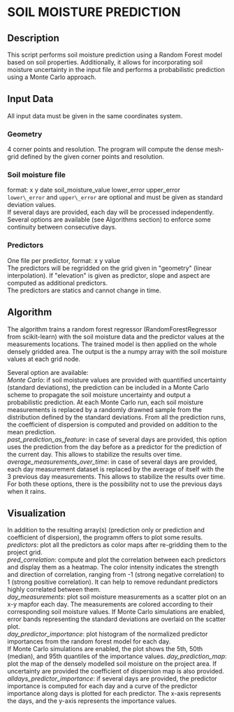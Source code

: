 # SOIL MOISTURE PREDICTION

## Description
This script performs soil moisture prediction using a Random Forest model based on soil properties. Additionally, it allows for incorporating soil moisture uncertainty in the input file and performs a probabilistic prediction using a Monte Carlo approach.

## Input Data
All input data must be given in the same coordinates system.
### Geometry
4 corner points and resolution. The program will compute the dense mesh-grid defined by the given corner points and resolution.

### Soil moisture file 
format: x y date soil\_moisture\_value lower\_error upper\_error  
`lower\_error` and `upper\_error` are optional and must be given as standard deviation values.  
If several days are provided, each day will be processed independently. Several options are available (see Algorithms section) to enforce some continuity between consecutive days. 

### Predictors 
One file per predictor, format: x y value  
The predictors will be regridded on the grid given in "geometry" (linear interpolation).
If "elevation" is given as predictor, slope and aspect are computed as additional predictors.  
The predictors are statics and cannot change in time.

## Algorithm
The algorithm trains a random forest regressor (RandomForestRegressor from scikit-learn) with the soil moisture data and the predictor values at the measurements locations.
The trained model is then applied on the whole densely gridded area. 
The output is the a numpy array with the soil moisture values at each grid node. 

Several option are available:  
*Monte Carlo*: if soil moisture values are provided with quantified uncertainty (standard deviations), 
the prediction can be included in a Monte Carlo scheme to propagate the soil moisture uncertainty and 
output a probabilistic prediction. At each Monte Carlo run, each soil moisture measurements is replaced by a randomly drawned sample from the distribution defined by the standard deviations. From all the prediction runs, the coefficient of dispersion is computed and
provided on addition to the mean prediction.  
*past\_prediction\_as\_feature*: in case of several days are provided, this option uses the prediction from the day before 
as a predictor for the prediction of the current day. This allows to stabilize the results over time.  
*average\_measurements\_over\_time*: in case of several days are provided, each day measurement dataset is replaced by the average of itself with
the 3 previous day measurements. This allows to stabilize the results over time.  
For both these options, there is the possibility not to use the previous days when it rains. 

## Visualization
In addition to the resulting array(s) (prediction only or prediction and coefficient of dispersion),
the programm offers to plot some results.  
*predictors*: plot all the predictors as color maps after re-gridding them to the project grid.  
*pred\_correlation*: compute and plot the correlation between each predictors and display them as a heatmap. The color intensity indicates the strength and direction of correlation,
ranging from -1 (strong negative correlation) to 1 (strong positive correlation). It can help to remove redundant predictors highly correlated between them.  
*day\_measurements*: plot soil moisture measurements as a scatter plot on an x-y mapfor each day. The measurements are colored according to their corresponding soil moisture values.
If Monte Carlo simulations are enabled, error bands representing the standard deviations are overlaid on the scatter plot.  
*day\_predictor\_importance*: plot histogram of the normalized predictor importances from the random forest model for each day.  
If Monte Carlo simulations are enabled, the plot shows the 5th, 50th (median), and 95th quantiles of the importance values.
*day\_prediction\_map*: plot the map of the densely modelled soil moisture on the project area. If uncertainty are provided
the coefficient of dispersion map is also provided.  
*alldays\_predictor\_importance*: if several days are provided, the predictor importance is computed for each day 
and a curve of the predictor importance along days is plotted for each predictor. The x-axis represents the days, and the y-axis represents the importance values.